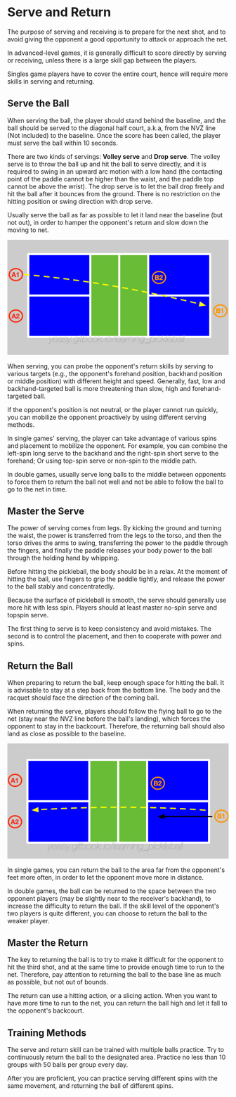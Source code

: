 # Serve and Return

The purpose of serving and receiving is to prepare for the next shot, and to avoid giving the opponent a good opportunity to attack or approach the net.

In advanced-level games, it is generally difficult to score directly by serving or receiving, unless there is a large skill gap between the players.

Singles game players have to cover the entire court, hence will require more skills in serving and returning.

## Serve the Ball

When serving the ball, the player should stand behind the baseline, and the ball should be served to the diagonal half court, a.k.a, from the NVZ line (Not included) to the baseline. Once the score has been called, the player must serve the ball within 10 seconds.

There are two kinds of servings: **Volley serve** and **Drop serve**. The volley serve is to throw the ball up and hit the ball to serve directly, and it is required to swing in an upward arc motion with a low hand (the contacting point of the paddle cannot be higher than the waist, and the paddle top cannot be above the wrist). The drop serve is to let the ball drop freely and hit the ball after it bounces from the ground. There is no restriction on the hitting position or swing direction with drop serve.

Usually serve the ball as far as possible to let it land near the baseline (but not out), in order to hamper the opponent's return and slow down the moving to net.

![Serve in Double Games](_images/double-serve.png)

When serving, you can probe the opponent's return skills by serving to various targets (e.g., the opponent's forehand position, backhand position or middle position) with different height and speed. Generally, fast, low and backhand-targeted ball is more threatening than slow, high and forehand-targeted ball.

If the opponent's position is not neutral, or the player cannot run quickly, you can mobilize the opponent proactively by using different serving methods.

In single games' serving, the player can take advantage of various spins and placement to mobilize the opponent. For example, you can combine the left-spin long serve to the backhand and the right-spin short serve to the forehand; Or using top-spin serve or non-spin to the middle path.

In double games, usually serve long balls to the middle between opponents to force them to return the ball not well and not be able to follow the ball to go to the net in time.

## Master the Serve

The power of serving comes from legs. By kicking the ground and turning the waist, the power is transferred from the legs to the torso, and then the torso drives the arms to swing, transferring the power to the paddle through the fingers, and finally the paddle releases your body power to the ball through the holding hand by whipping.

Before hitting the pickleball, the body should be in a relax. At the moment of hitting the ball, use fingers to grip the paddle tightly, and release the power to the ball stably and concentratedly.

Because the surface of pickleball is smooth, the serve should generally use more hit with less spin. Players should at least master no-spin serve and topspin serve.

The first thing to serve is to keep consistency and avoid mistakes. The second is to control the placement, and then to cooperate with power and spins.

## Return the Ball
When preparing to return the ball, keep enough space for hitting the ball. It is advisable to stay at a step back from the bottom line. The body and the racquet should face the direction of the coming ball.

When returning the serve, players should follow the flying ball to go to the net (stay near the NVZ line before the ball's landing), which forces the opponent to stay in the backcourt. Therefore, the returning ball should also land as close as possible to the baseline. 

![Return in Double Games](_images/double-return.png)

In single games, you can return the ball to the area far from the opponent's feet more often, in order to let the opponent move more in distance.

In double games, the ball can be returned to the space between the two opponent players (may be slightly near to the receiver's backhand), to increase the difficulty to return the ball. If the skill level of the opponent's two players is quite different, you can choose to return the ball to the weaker player.

## Master the Return

The key to returning the ball is to try to make it difficult for the opponent to hit the third shot, and at the same time to provide enough time to run to the net. Therefore, pay attention to returning the ball to the base line as much as possible, but not out of bounds.

The return can use a hitting action, or a slicing action. When you want to have more time to run to the net, you can return the ball high and let it fall to the opponent's backcourt.

## Training Methods
The serve and return skill can be trained with multiple balls practice. Try to continuously return the ball to the designated area. Practice no less than 10 groups with 50 balls per group every day.

After you are proficient, you can practice serving different spins with the same movement, and returning the ball of different spins.
